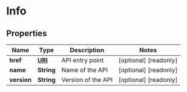 

# Info

## Properties

| Name | Type | Description | Notes |
| ------------ | ------------- | ------------- | ------------- |
| **href** | [**URI**](URI.md) | API entry point |  [optional] [readonly] |
| **name** | **String** | Name of the API |  [optional] [readonly] |
| **version** | **String** | Version of the API |  [optional] [readonly] |


